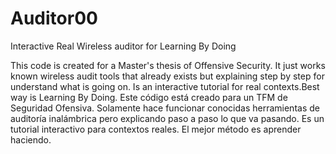# Auditor00
Interactive Real Wireless auditor for Learning By Doing

This code is created for a Master's thesis of Offensive Security. 
It just works known wireless audit tools that already exists but explaining step by step for understand what is going on. 
Is an interactive tutorial for real contexts.Best way is Learning By Doing.
Este código está creado para un TFM de Seguridad Ofensiva. 
Solamente hace funcionar conocidas herramientas de auditoría inalámbrica pero explicando paso a paso lo que va pasando. 
Es un tutorial interactivo para contextos reales. El mejor método es aprender haciendo.

